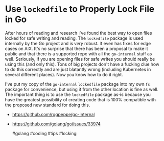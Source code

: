 # Use `lockedfile` to Properly Lock File in Go

After hours of reading and research I've found the best way to open
files locked for safe writing and reading. The `lockedfile` package is
used internally by the Go project and is *very* robust. It even has
fixes for edge cases on AIX. It's no surprise that there has been a
proposal to make it public and that there is a supported repo with all
the `go-internal` stuff as well. Seriously, if you are opening files for
safe writes you should really be using this (and only this). Tons of big
projects don't have a fucking clue how to do this correctly and are just
blatantly wrong (including Kubernetes in several different places). Now
you know how to do it right.

I've put my copy of the `go-internal` `lockedfile` package into my own
`fs` package for convenience, but using it from the other location is
fine as well. The important thing is to use the `lockedfile` package
as-is because you have the greatest possibility of creating code that is
100% compatible with the proposed new standard for doing this.

* <https://github.com/rogpeppe/go-internal>

* <https://github.com/golang/go/issues/33974>

    #golang #coding #tips #locking
